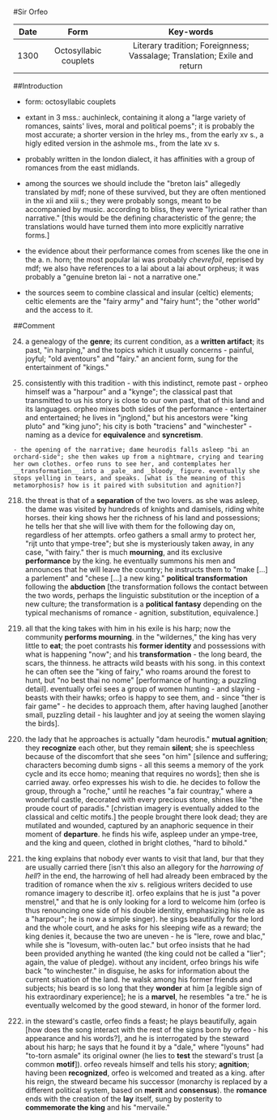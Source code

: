 #Sir Orfeo

|Date|Form|Key-words|
|:---:|:---:|:---:|
|1300|Octosyllabic couplets|Literary tradition; Foreignness; Vassalage; Translation; Exile and return|

##Introduction

- form: octosyllabic couplets

- extant in 3 mss.: auchinleck, containing it along a "large variety of romances, saints' lives, moral and political poems"; it is probably the most accurate; a shorter version in the hrley ms., from the early xv s., a higly edited version in the ashmole ms., from the late xv s.

- probably written in the london dialect, it has affinities with a group of romances from the east midlands.

- among the sources we should include the "breton lais" allegedly translated by mdf; none of these survived, but they are often mentioned in the xii and xiii s.; they were probably songs, meant to be accompanied by music. according to bliss, they were "lyrical rather than narrative." [this would be the defining characteristic of the genre; the translations would have turned them into more explicitly narrative forms.]

- the evidence about their performance comes from scenes like the one in the a. n. horn; the most popular lai was probably _chevrefoil_, reprised by mdf; we also have references to a lai about a lai about orpheus; it was probably a "genuine breton lai - not a narrative one."

- the sources seem to combine classical and insular (celtic) elements; celtic elements are the "fairy army" and "fairy hunt"; the "other world" and the access to it.

##Comment

24. a genealogy of the __genre__; its current condition, as a __written artifact__; its past, "in harping," and the topics which it usually concerns - painful, joyful; "old aventours" and "fairy." an ancient form, sung for the entertainment of "kings."

126. consistently with this tradition - with this indistinct, remote past - orpheo himself was a "harpour" and a "kynge"; the classical past that transmitted to us his story is close to our own past, that of this land and its languages. orpheo mixes both sides of the performance - entertainer and entertained; he lives in "jnglond," but his ancestors were "king pluto" and "king juno"; his city is both "traciens" and "winchester" - naming as a device for __equivalence__ and __syncretism__.

	- the opening of the narrative; dame heurodis falls asleep "bi an orchard-side"; she then wakes up from a nightmare, crying and tearing her own clothes. orfeo runs to see her, and contemplates her __transformation__ into a _pale_ and _bloody_ figure. eventually she stops yelling in tears, and speaks. [what is the meaning of this metamorphosis? how is it paired with subsitution and agnition?]

218. the threat is that of a __separation__ of the two lovers. as she was asleep, the dame was visited by hundreds of knights and damisels, riding white horses. their king shows her the richness of his land and possessions; he tells her that she will live with them for the following day on, regardless of her attempts. orfeo gathers a small army to protect her, "rijt unto that ympe-tree"; but she is mysteriously taken away, in any case, "with fairy." ther is much __mourning__, and its exclusive __performance__ by the king. he eventually summons his men and announces that he will leave the country; he instructs them to "make [...] a parlement" and "chese [...] a new king." __political transformation__ following the __abduction__ [the transformation follows the contact between the two words, perhaps the linguistic substitution or the inception of a new culture; the transformation is a __political fantasy__ depending on the typical mechanisms of romance - agnition, substitution, equivalence.]

318. all that the king takes with him in his exile is his harp; now the community __performs mourning__. in the "wildernes," the king has very little to __eat__; the poet contrasts his __former identity__ and possessions with what is happening "now"; and his __transformation__ - the long beard, the scars, the thinness. he attracts wild beasts with his song. in this context he can often see the "king of fairy," who roams around the forest to hunt, but "no best thai no nome" [performance of hunting; a puzzling detail]. eventually orfei sees a group of women hunting - and slaying - beasts with their hawks; orfeo is happy to see them, and - since "ther is fair game" - he decides to approach them, after having laughed [another small, puzzling detail - his laughter and joy at seeing the women slaying the birds].

416. the lady that he approaches is actually "dam heurodis." __mutual agnition__; they __recognize__ each other, but they remain __silent__; she is speechless because of the discomfort that she sees "on him" [silence and suffering; characters becoming dumb signs - all this seems a memory of the york cycle and its ecce homo; meaning that requires no words]; then she is carried away. orfeo expresses his wish to die. he decides to follow the group, through a "roche," until he reaches "a fair countray," where a wonderful castle, decorated with every precious stone, shines like "the proude court of paradis." [christian imagery is eventually added to the classical and celtic motifs.] the people brought there look dead; they are mutilated and wounded, captured by an anaphoric sequence in their moment of __departure__. he finds his wife, aspleep under an ympe-tree, and the king and queen, clothed in bright clothes, "hard to bihold."

518. the king explains that nobody ever wants to visit that land, bur that they are usually carried there [isn't this also an allegory for the _harrowing of hell_? in the end, the harrowing of hell had already been embraced by the tradition of romance when the xiv s. religious writers decided to use romance imagery to describe it]. orfeo explains that he is just "a pover menstrel," and that he is only looking for a lord to welcome him (orfeo is thus renouncing one side of his double identity, emphasizing his role as a "harpour"; he is now a simple singer). he sings beautifully for the lord and the whole court, and he asks for his sleeping wife as a reward; the king denies it, because the two are uneven - he is "lere, rowe and blac," while she is "lovesum, with-outen lac." but orfeo insists that he had been provided anything he wanted (the king could not be called a "lier"; again, the value of pledge). without any incident, orfeo brings his wife back "to winchester." in disguise, he asks for information about the current situation of the land. he walsk among his former friends and subjects; his beard is so long that they __wonder__ at him [a legible sign of his extraordinary experience]; he is a __marvel__, he resembles "a tre." he is eventually welcomed by the good steward, in honor of the former lord.

604. in the steward's castle, orfeo finds a feast; he plays beautifully, again [how does the song interact with the rest of the signs born by orfeo - his appearance and his words?], and he is interrogated by the steward about his harp; he says that he found it by a "dale," where "lyouns" had "to-torn asmale" its original owner (he lies to __test__ the steward's trust [a common __motif__]). orfeo reveals himself and tells his story; __agnition__; having been __recognized__, orfeo is welcomed and treated as a king. after his reign, the stweard became his successor (monarchy is replaced by a different political system, based on __merit__ and __consensus__). the __romance__ ends with the creation of the __lay__ itself, sung by posterity to __commemorate the king__ and his "mervaile."
